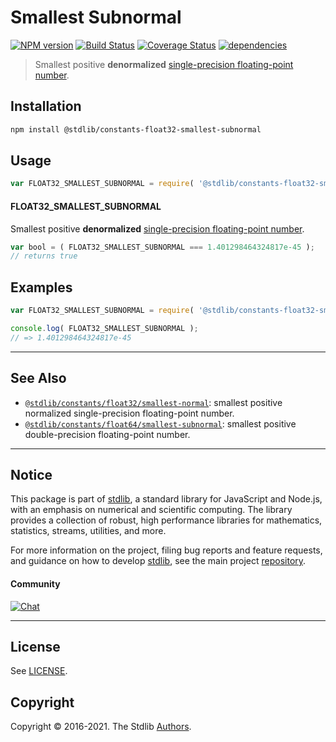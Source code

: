 <!--

@license Apache-2.0

Copyright (c) 2018 The Stdlib Authors.

Licensed under the Apache License, Version 2.0 (the "License");
you may not use this file except in compliance with the License.
You may obtain a copy of the License at

   http://www.apache.org/licenses/LICENSE-2.0

Unless required by applicable law or agreed to in writing, software
distributed under the License is distributed on an "AS IS" BASIS,
WITHOUT WARRANTIES OR CONDITIONS OF ANY KIND, either express or implied.
See the License for the specific language governing permissions and
limitations under the License.

-->

# Smallest Subnormal

[![NPM version][npm-image]][npm-url] [![Build Status][test-image]][test-url] [![Coverage Status][coverage-image]][coverage-url] [![dependencies][dependencies-image]][dependencies-url]

> Smallest positive **denormalized** [single-precision floating-point number][ieee754].

<section class="installation">

## Installation

```bash
npm install @stdlib/constants-float32-smallest-subnormal
```

</section>

<section class="usage">

## Usage

<!-- eslint-disable id-length -->

```javascript
var FLOAT32_SMALLEST_SUBNORMAL = require( '@stdlib/constants-float32-smallest-subnormal' );
```

#### FLOAT32_SMALLEST_SUBNORMAL

Smallest positive **denormalized** [single-precision floating-point number][ieee754].

<!-- eslint-disable id-length -->

```javascript
var bool = ( FLOAT32_SMALLEST_SUBNORMAL === 1.401298464324817e-45 );
// returns true
```

</section>

<!-- /.usage -->

<section class="examples">

## Examples

<!-- TODO: better example -->

<!-- eslint no-undef: "error" -->

<!-- eslint-disable id-length -->

```javascript
var FLOAT32_SMALLEST_SUBNORMAL = require( '@stdlib/constants-float32-smallest-subnormal' );

console.log( FLOAT32_SMALLEST_SUBNORMAL );
// => 1.401298464324817e-45
```

</section>

<!-- /.examples -->

<!-- Section for related `stdlib` packages. Do not manually edit this section, as it is automatically populated. -->

<section class="related">

* * *

## See Also

-   [`@stdlib/constants/float32/smallest-normal`][@stdlib/constants/float32/smallest-normal]: smallest positive normalized single-precision floating-point number.
-   [`@stdlib/constants/float64/smallest-subnormal`][@stdlib/constants/float64/smallest-subnormal]: smallest positive double-precision floating-point number.

</section>

<!-- /.related -->

<!-- Section for all links. Make sure to keep an empty line after the `section` element and another before the `/section` close. -->


<section class="main-repo" >

* * *

## Notice

This package is part of [stdlib][stdlib], a standard library for JavaScript and Node.js, with an emphasis on numerical and scientific computing. The library provides a collection of robust, high performance libraries for mathematics, statistics, streams, utilities, and more.

For more information on the project, filing bug reports and feature requests, and guidance on how to develop [stdlib][stdlib], see the main project [repository][stdlib].

#### Community

[![Chat][chat-image]][chat-url]

---

## License

See [LICENSE][stdlib-license].


## Copyright

Copyright &copy; 2016-2021. The Stdlib [Authors][stdlib-authors].

</section>

<!-- /.stdlib -->

<!-- Section for all links. Make sure to keep an empty line after the `section` element and another before the `/section` close. -->

<section class="links">

[npm-image]: http://img.shields.io/npm/v/@stdlib/constants-float32-smallest-subnormal.svg
[npm-url]: https://npmjs.org/package/@stdlib/constants-float32-smallest-subnormal

[test-image]: https://github.com/stdlib-js/constants-float32-smallest-subnormal/actions/workflows/test.yml/badge.svg
[test-url]: https://github.com/stdlib-js/constants-float32-smallest-subnormal/actions/workflows/test.yml

[coverage-image]: https://img.shields.io/codecov/c/github/stdlib-js/constants-float32-smallest-subnormal/main.svg
[coverage-url]: https://codecov.io/github/stdlib-js/constants-float32-smallest-subnormal?branch=main

[dependencies-image]: https://img.shields.io/david/stdlib-js/constants-float32-smallest-subnormal.svg
[dependencies-url]: https://david-dm.org/stdlib-js/constants-float32-smallest-subnormal/main

[chat-image]: https://img.shields.io/gitter/room/stdlib-js/stdlib.svg
[chat-url]: https://gitter.im/stdlib-js/stdlib/

[stdlib]: https://github.com/stdlib-js/stdlib

[stdlib-authors]: https://github.com/stdlib-js/stdlib/graphs/contributors

[stdlib-license]: https://raw.githubusercontent.com/stdlib-js/constants-float32-smallest-subnormal/main/LICENSE

[ieee754]: http://en.wikipedia.org/wiki/IEEE_754-1985

<!-- <related-links> -->

[@stdlib/constants/float32/smallest-normal]: https://github.com/stdlib-js/constants-float32-smallest-normal

[@stdlib/constants/float64/smallest-subnormal]: https://github.com/stdlib-js/constants-float64-smallest-subnormal

<!-- </related-links> -->

</section>

<!-- /.links -->
